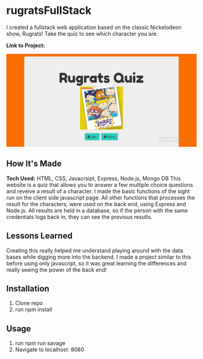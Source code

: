 # rugratsFullStack

I created a fullstack web application based on the classic Nickelodeon show, Rugrats! Take the quiz to see which character you are.

**Link to Project:**

![rugratsPic](public/img/rugScreen.png)

## How It's Made

**Tech Used:** HTML, CSS, Javacrsipt, Express, Node.js, Mongo DB
This website is a quiz that allows you to answer a few multiple choice questions and reveive a result of a character. I made the basic functions of the sight run on the client side javascript page. All other functions that processes the result for the characters, were used on the back end, using Express and Node.js. All results are held in a database, so if the person with the same credentials logs back in, they can see the previous results.

## Lessons Learned
Creating this really helped me understand playing around with the data bases while digging more into the backend. I made a project similar to this before using only javascript, so it was great learning the differences and really seeing the power of the back end!

## Installation
1. Clone repo
2. run npm install

## Usage
1. run npm run savage
2. Navigate to localhost: 8080
